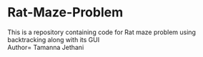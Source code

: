 # Rat-Maze-Problem
This is a repository containing code for Rat maze problem using backtracking along with its GUI
<br>
Author= Tamanna Jethani 
